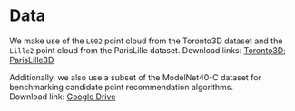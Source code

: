 # Data

We make use of the `L002` point cloud from the Toronto3D dataset and the `Lille2` point cloud from the ParisLille dataset. 
Download links: [Toronto3D](https://github.com/WeikaiTan/Toronto-3D?tab=readme-ov-file#download); [ParisLille3D](https://npm3d.fr/paris-lille-3d)

Additionally, we also use a subset of the ModelNet40-C dataset for benchmarking candidate point recommendation algorithms.  
Download link: [Google Drive](https://drive.google.com/drive/folders/1nJ1fKg476T64U5xsLmHIbtwhHLl0J2LQ?usp=sharing)